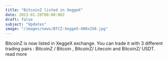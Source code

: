 ```yaml
---
title: "BitcoinZ listed in XeggeX"
date: 2023-01-28T00:00:00Z
draft: false
subject: "Updates"
image: "/images/news/BTCZ-XeggeX-400x250.jpg"
---
```


BitcoinZ is now listed in XeggeX exchange. You can trade it with 3 different trading pairs : BitcoinZ / Bitcoin , BitcoinZ/ Litecoin and BitcoinZ/ USDT.  
read more
